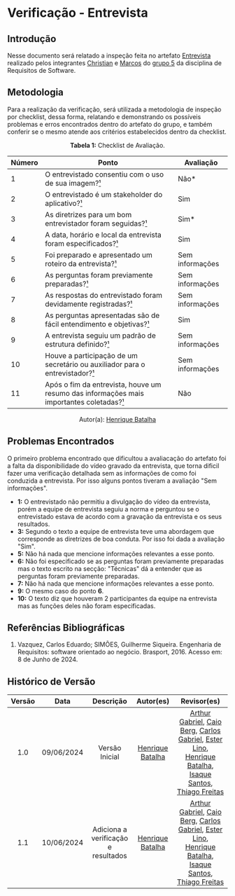 # Verificação - Entrevista

## Introdução

Nesse documento será relatado a inspeção feita no artefato [Entrevista](https://requisitos-de-software.github.io/2024.1-Sinesp_Cidadao/elicitacao/tecnicas/Entrevista/) realizado pelos integrantes [Christian](https://github.com/crstyhs) e [Marcos](https://github.com/Bittarx) do [grupo 5](https://github.com/Requisitos-de-Software/2024.1-Sinesp_Cidadao) da disciplina de Requisitos de Software.

## Metodologia

Para a realização da verificação, será utilizada a metodologia de inspeção por checklist, dessa forma, relatando e demonstrando os possíveis problemas e erros encontrados dentro do artefato do grupo, e também conferir se o mesmo atende aos critérios estabelecidos dentro da checklist.

<font><p style="text-align: center">**Tabela 1:** Checklist de Avaliação.</p></font>

| Número | Ponto | Avaliação |
| ------------- | ------------- | ------------- |
| 1 | O entrevistado consentiu com o uso de sua imagem?[¹](#ref1) | Não* |
| 2 | O entrevistado é um stakeholder do aplicativo?[¹](#ref1) | Sim |
| 3 | As diretrizes para um bom entrevistador foram seguidas?[¹](#ref1) | Sim* |
| 4 | A data, horário e local da entrevista foram especificados?[¹](#ref1) | Sim |
| 5 | Foi preparado e apresentado um roteiro da entrevista?[¹](#ref1) | Sem informações |
| 6 | As perguntas foram previamente preparadas?[¹](#ref1) | Sem informações |
| 7 | As respostas do entrevistado foram devidamente registradas?[¹](#ref1) | Sem informações |
| 8 | As perguntas apresentadas são de fácil entendimento e objetivas?[¹](#ref1) | Sim |
| 9 | A entrevista seguiu um padrão de estrutura definido?[¹](#ref1) | Sem informações |
| 10 | Houve a participação de um secretário ou auxiliador para o entrevistador?[¹](#ref1) | Sem informações |
| 11 | Após o fim da entrevista, houve um resumo das informações mais importantes coletadas?[¹](#ref1) | Não |
<div align="center">Autor(a): <a href="https://github.com/HeBatalha">Henrique Batalha</a></div>

## Problemas Encontrados

O primeiro problema encontrado que dificultou a avaliacação do artefato foi a falta da disponibilidade do vídeo gravado da entrevista, que torna dificil fazer uma verificação detalhada sem as informações de como foi conduzida a entrevista. Por isso alguns pontos tiveram a avaliação "Sem informações".

- **1:** O entrevistado não permitiu a divulgação do vídeo da entrevista, porém a equipe de entrevista seguiu a norma e perguntou se o entrevistado estava de acordo com a gravação da entrevista e os seus resultados.
- **3:** Segundo o texto a equipe de entrevista teve uma abordagem que corresponde as diretrizes de boa conduta. Por isso foi dada a avaliação "Sim".
- **5:** Não há nada que mencione informações relevantes a esse ponto.
- **6:** Não foi especificado se as perguntas foram previamente preparadas mas o texto escrito na secção: "Técnicas" dá a entender que as perguntas foram previamente preparadas.
- **7:** Não há nada que mencione informações relevantes a esse ponto.
- **9:** O mesmo caso do ponto **6**.
- **10:** O texto diz que houveram 2 participantes da equipe na entrevista mas as funções deles não foram especificadas.

## Referências Bibliográficas 

<a id="ref1"></a>

1. Vazquez, Carlos Eduardo; SIMÕES, Guilherme Siqueira. Engenharia de Requisitos: software orientado ao negócio. Brasport, 2016. Acesso em: 8 de Junho de 2024.

## Histórico de Versão

| Versão |    Data    |                      Descrição                      |      Autor(es)      | Revisor(es)  |
| :----: | :--------: | :-------------------------------------------------: | :-----------------: | :----------: |
|  1.0   | 09/06/2024 | Versão Inicial | [Henrique Batalha](https://github.com/HeBatalha) |  [Arthur Gabriel](ArthurGabrieel), [Caio Berg](https://github.com/Caio-bergbjj), [Carlos Gabriel](https://github.com/TheCarlosRamos), [Ester Lino](https://github.com/esteerlino), [Henrique Batalha](https://github.com/HeBatalha), [Isaque Santos](https://github.com/IsaqueSH), [Thiago Freitas](https://github.com/thiagorfreitas) |
|  1.1   | 10/06/2024 | Adiciona a verificação e resultados | [Henrique Batalha](https://github.com/HeBatalha) |  [Arthur Gabriel](ArthurGabrieel), [Caio Berg](https://github.com/Caio-bergbjj), [Carlos Gabriel](https://github.com/TheCarlosRamos), [Ester Lino](https://github.com/esteerlino), [Henrique Batalha](https://github.com/HeBatalha), [Isaque Santos](https://github.com/IsaqueSH), [Thiago Freitas](https://github.com/thiagorfreitas) |
